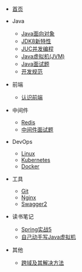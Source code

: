 - [首页](/README)

- Java
  - [Java面向对象](/java/oop)
  - [JDK8新特性](/java/jdk8)
  - [JUC并发编程](/java/juc)
  - [Java虚拟机(JVM)](/java/jvm)
  - [Java面试题](/java/interview)
  - [开发规范](/java/spec)

- 前端
  - [认识前端](/fore-end/basic)

- 中间件
  - [Redis](/middleware/redis)
  - [中间件面试题](/middleware/interview)

- DevOps
  - [Linux](devops/linux)
  - [Kubernetes](devops/k8s)
  - [Docker](devops/docker)

- 工具
  - [Git](tools/git)
  - [Nginx](tools/nginx)
  - [Swagger2](tools/swagger2)

- 读书笔记
  - [Spring实战5](reading-notes/spring-in-action5)
  - [自己动手写Java虚拟机](reading-notes/write-your-owner-jvm)

- 其他
  - [跨域及其解决方法](others/cors)